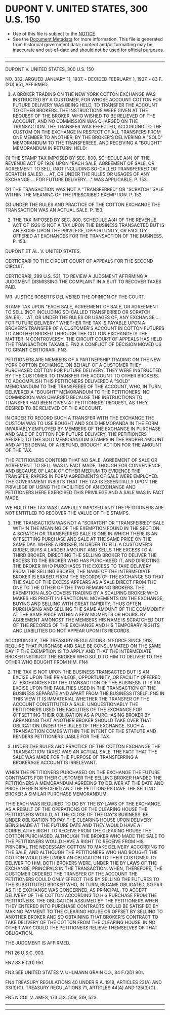 ---
---

# DUPONT V. UNITED STATES, 300 U.S. 150

* Use of this file is subject to the [NOTICE](https://github.com/publicdocs/notice/blob/master/NOTICE)
* See the [Document Metadata](../../../) for more information.
  This file is generated from historical government data; content and/or formatting may be inaccurate and out-of-date and should not be used for official purposes.

----------
----------

DUPONT V. UNITED STATES, 300 U.S. 150

NO. 332.  ARGUED JANUARY 11, 1937.  - DECIDED FEBRUARY 1, 1937.  - 83 F.(2D) 951, AFFIRMED.

1.  A BROKER TRADING ON THE NEW YORK COTTON EXCHANGE WAS INSTRUCTED BY A CUSTOMER, FOR WHOSE ACCOUNT COTTON FOR FUTURE DELIVERY WAS BEING HELD, TO TRANSFER THE ACCOUNT TO OTHER BROKERS.  THE INSTRUCTIONS WERE GIVEN AT THE REQUEST OF THE BROKER, WHO WISHED TO BE RELIEVED OF THE ACCOUNT, AND NO COMMISSION WAS CHARGED ON THE TRANSACTION.  THE TRANSFER WAS EFFECTED, ACCORDING TO THE CUSTOM ON THE EXCHANGE IN RESPECT OF ALL TRANSFERS FROM ONE MEMBER TO ANOTHER, BY THE BROKER'S DELIVERING A "SOLD" MEMORANDUM TO THE TRANSFEREES, AND RECEIVING A "BOUGHT" MEMORANDUM IN RETURN.  HELD:

(1)  THE STAMP TAX IMPOSED BY SEC. 800, SCHEDULE A(4) OF THE REVENUE ACT OF 1926 UPON "EACH SALE, AGREEMENT OF SALE, OR AGREEMENT TO SELL (NOT INCLUDING SO-CALLED TRANSFERRED OR SCRATCH SALES)  ...  AT, OR UNDER THE RULES OR USAGES OF ANY EXCHANGE  ...  FOR FUTURE DELIVERY...."  WAS APPLICABLE.  P. 153.

(2)  THE TRANSACTION WAS NOT A "TRANSFERRED" OR "SCRATCH" SALE WITHIN THE MEANING OF THE PRESCRIBED EXEMPTION.  P. 152.

(3)  UNDER THE RULES AND PRACTICE OF THE COTTON EXCHANGE THE TRANSACTION WAS AN ACTUAL SALE.  P. 153.

2.  THE TAX IMPOSED BY SEC. 800, SCHEDULE A(4) OF THE REVENUE ACT OF 1926 IS NOT A TAX UPON THE BUSINESS TRANSACTED BUT IS AN EXCISE UPON THE PRIVILEGE, OPPORTUNITY, OR FACILITY OFFERED AT EXCHANGES FOR THE TRANSACTION OF THE BUSINESS.  P. 153.

DUPONT ET AL. V. UNITED STATES.

CERTIORARI TO THE CIRCUIT COURT OF APPEALS FOR THE SECOND CIRCUIT.

CERTIORARI, 299 U.S. 531, TO REVIEW A JUDGMENT AFFIRMING A JUDGMENT DISMISSING THE COMPLAINT IN A SUIT TO RECOVER TAXES PAID.

MR. JUSTICE ROBERTS DELIVERED THE OPINION OF THE COURT.

STAMP TAX UPON "EACH SALE, AGREEMENT OF SALE, OR AGREEMENT TO SELL (NOT INCLUDING SO-CALLED TRANSFERRED OR SCRATCH SALES) ...  AT, OR UNDER THE RULES OR USAGES OF, ANY EXCHANGE  ...  FOR FUTURE DELIVERY."  WHETHER THE TAX IS PAYABLE UPON A BROKER'S TRANSFER OF A CUSTOMER'S ACCOUNT IN COTTON FUTURES TO ANOTHER BROKER THROUGH THE COTTON EXCHANGE IS THE MATTER IN CONTROVERSY.  THE CIRCUIT COURT OF APPEALS HAS HELD THE TRANSACTION TAXABLE.  FN2  A CONFLICT OF DECISION MOVED US TO GRANT CERTIORARI.  FN3

PETITIONERS ARE MEMBERS OF A PARTNERSHIP TRADING ON THE NEW YORK COTTON EXCHANGE.  ON BEHALF OF A CUSTOMER THEY PURCHASED COTTON FOR FUTURE DELIVERY.  THEY WERE INSTRUCTED BY THE CUSTOMER TO TRANSFER THE ACCOUNT TO OTHER BROKERS.  TO ACCOMPLISH THIS PETITIONERS DELIVERED A "SOLD" MEMORANDUM TO THE TRANSFEREE OF THE ACCOUNT, WHO, IN TURN, DELIVERED A "BOUGHT" MEMORANDUM TO THE PETITIONERS.  NO COMMISSION WAS CHARGED BECAUSE THE INSTRUCTIONS TO TRANSFER HAD BEEN GIVEN AT PETITIONERS' REQUEST, AS THEY DESIRED TO BE RELIEVED OF THE ACCOUNT.

IN ORDER TO RECORD SUCH A TRANSFER WITH THE EXCHANGE THE CUSTOM WAS TO USE BOUGHT AND SOLD MEMORANDA IN THE FORM INVARIABLY EMPLOYED BY MEMBERS OF THE EXCHANGE IN PURCHASE AND SALE OF COTTON FOR FUTURE DELIVERY.  THE PETITIONERS AFFIXED TO THE SOLD MEMORANDUM STAMPS IN THE PROPER AMOUNT AND AFTER DENIAL OF A REFUND, BROUGHT ACTION FOR THE AMOUNT OF THE TAX.

THE PETITIONERS CONTEND THAT NO SALE, AGREEMENT OF SALE OR AGREEMENT TO SELL WAS IN FACT MADE, THOUGH FOR CONVENIENCE, AND BECAUSE OF LACK OF OTHER MEDIUM TO EVIDENCE THE TRANSFER, PAPERS IN FORM AGREEMENTS OF SALE WERE EMPLOYED.  THE GOVERNMENT INSISTS THAT THE TAX IS ESSENTIALLY UPON THE PRIVILEGE OF USING THE FACILITIES OF AN EXCHANGE AND PETITIONERS HERE EXERCISED THIS PRIVILEGE AND A SALE WAS IN FACT MADE.

WE HOLD THE TAX WAS LAWFULLY IMPOSED AND THE PETITIONERS ARE NOT ENTITLED TO RECOVER THE VALUE OF THE STAMPS.

1.  THE TRANSACTION WAS NOT A "SCRATCH" OR "TRANSFERRED" SALE WITHIN THE MEANING OF THE EXEMPTION FOUND IN THE SECTION.  A SCRATCH OR TRANSFERRED SALE IS ONE IN WHICH THERE IS AN OFFSETTING PURCHASE AND SALE AT THE SAME PRICE ON THE SAME DAY.  WHERE A BROKER, IN ORDER TO FILL A CUSTOMER'S ORDER, BUYS A LARGER AMOUNT AND SELLS THE EXCESS TO A THIRD BROKER, DIRECTING THE SELLING BROKER TO DELIVER THE EXCESS TO THE BROKER WHO HAS PURCHASED IT, AND DIRECTING THE BROKER WHO PURCHASES THE EXCESS TO TAKE DELIVERY FROM THE SELLING BROKER, THE NAME OF THE INTERMEDIATE BROKER IS ERASED FROM THE RECORDS OF THE EXCHANGE SO THAT THE SALE OF THE EXCESS APPEARS AS A SALE DIRECT FROM THE ONE TO THE OTHER OF THE TWO REMAINING BROKERS.  THE EXEMPTION ALSO COVERS TRADING BY A SCALPING BROKER WHO MAKES HIS PROFIT IN FRACTIONAL MOVEMENTS ON THE EXCHANGE, BUYING AND SELLING WITH GREAT RAPIDITY, THUS OFTEN PURCHASING AND SELLING THE SAME AMOUNT OF THE COMMODITY AT THE SAME PRICE WITHIN A FEW MOMENTS OR HOURS.  BY AGREEMENT AMONGST THE MEMBERS HIS NAME IS SCRATCHED OUT OF THE RECORDS OF THE EXCHANGE AND HIS TEMPORARY RIGHTS AND LIABILITIES DO NOT APPEAR UPON ITS RECORDS.

ACCORDINGLY, THE TREASURY REGULATIONS IN FORCE SINCE 1918 REQUIRE THAT PURCHASE AND SALE BE CONSUMMATED ON THE SAME DAY IF THE EXEMPTION IS TO APPLY AND THAT THE INTERMEDIATE BROKER INSTRUCT THE BROKER WHO SOLD TO HIM TO DELIVER TO THE OTHER WHO BOUGHT FROM HIM.  FN4

2.  THE TAX IS NOT UPON THE BUSINESS TRANSACTED BUT IS AN EXCISE UPON THE PRIVILEGE, OPPORTUNITY, OR FACILITY OFFERED AT EXCHANGES FOR THE TRANSACTION OF THE BUSINESS.  IT IS AN EXCISE UPON THE FACILITIES USED IN THE TRANSACTION OF THE BUSINESS SEPARATE AND APART FROM THE BUSINESS ITSELF.  FN5  IN THIS VIEW IT IS IMMATERIAL WHETHER THE TRANSFER OF THE ACCOUNT CONSTITUTED A SALE.  UNQUESTIONABLY THE PETITIONERS USED THE FACILITIES OF THE EXCHANGE FOR OFFSETTING THEIR OBLIGATION AS A PURCHASING BROKER BY ARRANGING THAT ANOTHER BROKER SHOULD TAKE OVER THAT OBLIGATION UNDER THE RULES OF THE EXCHANGE.  SUCH A TRANSACTION COMES WITHIN THE INTENT OF THE STATUTE AND RENDERS PETITIONERS LIABLE FOR THE TAX.

3.  UNDER THE RULES AND PRACTICE OF THE COTTON EXCHANGE THE TRANSACTION TAXED WAS AN ACTUAL SALE.  THE FACT THAT THE SALE WAS MADE FOR THE PURPOSE OF TRANSFERRING A BROKERAGE ACCOUNT IS IRRELEVANT.

WHEN THE PETITIONERS PURCHASED ON THE EXCHANGE THE FUTURE CONTRACTS FOR THEIR CUSTOMER THE SELLING BROKER HANDED THE PETITIONERS A MEMORANDUM AGREEING TO DELIVER AT THE DATE AND PRICE THEREIN SPECIFIED AND THE PETITIONERS GAVE THE SELLING BROKER A SIMILAR PURCHASE MEMORANDUM.

THIS EACH WAS REQUIRED TO DO BY THE BY-LAWS OF THE EXCHANGE.  AS A RESULT OF THE OPERATIONS OF THE CLEARING HOUSE THE PETITIONERS WOULD, AT THE CLOSE OF THE DAY'S BUSINESS, BE UNDER OBLIGATION TO PAY THE CLEARING HOUSE UPON DELIVERY BEING MADE AT THE FUTURE DATE AND THEY WOULD HAVE A CORRELATIVE RIGHT TO RECEIVE FROM THE CLEARING HOUSE THE COTTON PURCHASED.  ALTHOUGH THE BROKER WHO MADE THE SALE TO THE PETITIONERS WOULD HAVE A RIGHT TO RECEIVE FROM HIS PRINCIPAL THE NECESSARY COTTON TO MAKE DELIVERY ACCORDING TO THE SALE, AND ALTHOUGH THE PETITIONERS WHO HAD BOUGHT THE COTTON WOULD BE UNDER AN OBLIGATION TO THEIR CUSTOMER TO DELIVER TO HIM, BOTH BROKERS WERE, UNDER THE BY LAWS OF THE EXCHANGE, PRINCIPALS IN THE TRANSACTION.  WHEN, THEREFORE, THE CUSTOMER ORDERED THE TRANSFER OF THE ACCOUNT THE PETITIONERS COULD ONLY EFFECT THIS BY SELLING THE FUTURES TO THE SUBSTITUTED BROKER WHO, IN TURN, BECAME OBLIGATED, SO FAR AS THE EXCHANGE WAS CONCERNED, AS PRINCIPAL, TO ACCEPT DELIVERY OF THE COTTON ACCORDING TO HIS PURCHASE FROM THE PETITIONERS.  THE OBLIGATION ASSUMED BY THE PETITIONERS WHEN THEY ENTERED INTO PURCHASE CONTRACTS COULD BE SATISFIED BY MAKING PAYMENT TO THE CLEARING HOUSE OR OFFSET BY SELLING TO ANOTHER BROKER AND SO OBTAINING THAT BROKER'S CONTRACT TO TAKE DELIVERY OF THE COTTON FROM THE CLEARING HOUSE.  IN NO OTHER WAY COULD THE PETITIONERS RELIEVE THEMSELVES OF THAT OBLIGATION.

THE JUDGMENT IS AFFIRMED.

FN1  26 U.S.C. 903.

FN2  83 F.(2D) 951.

FN3  SEE UNITED STATES V. UHLMANN GRAIN CO., 84 F.(2D) 901.

FN4  TREASURY REGULATIONS 40 UNDER R.A. 1918, ARTICLES 23(A) AND 33(3)(C).  TREASURY REGULATIONS 71, ARTICLES 44(A) AND 125(3)(C).

FN5  NICOL V. AMES, 173 U.S. 509, 519, 523.


----------
----------

